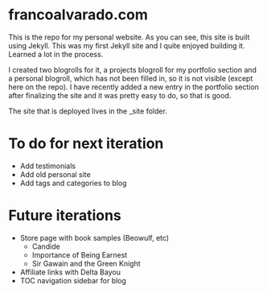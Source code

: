 # francoalvarado.com
This is the repo for my personal website. As you can see, this site is built using Jekyll. This was my first Jekyll site and I quite enjoyed building it. Learned a lot in the process. 

I created two blogrolls for it, a projects blogroll for my portfolio section and a personal blogroll, which has not been filled in, so it is not visible (except here on the repo). I have recently added a new entry in the portfolio section after finalizing the site and it was pretty easy to do, so that is good.

The site that is deployed lives in the \_site folder.

# To do for next iteration

- Add testimonials
- Add old personal site
- Add tags and categories to blog

# Future iterations

- Store page with book samples (Beowulf, etc)
  - Candide
  - Importance of Being Earnest
  - Sir Gawain and the Green Knight
- Affiliate links with Delta Bayou
- TOC navigation sidebar for blog
